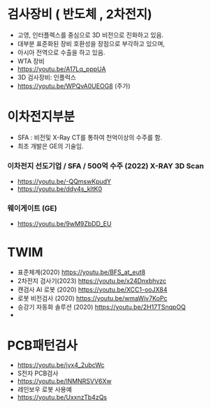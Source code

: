 
# 검사장비 ( 반도체 , 2차전지)
* 고영, 인터플렉스를 중심으로 3D 비전으로 진화하고 있음.
* 대부분 표준화된 장비 호환성을 장점으로 부각하고 있으며,
* 아시아 전역으로 수출을 하고 있음.
* WTA 장비
* https://youtu.be/A17Lq_pppUA
* 3D 검사장비: 인플럭스
* https://youtu.be/WPQvA0UEOG8 (주가)

# 이차전지부분
* SFA : 비전및 X-Ray CT를 통하여 천억이상의 수주를 함.
* 최초 개발은 GE의 기술임.
### 이차전지 선도기업 / SFA / 500억 수주 (2022) X-RAY 3D Scan
* https://youtu.be/-QQmswKpudY
* https://youtu.be/ddy4s_kltK0
### 웨이게이트 (GE)
* https://youtu.be/9wM9ZbDD_EU


# TWIM  
* 표준체계(2020)  https://youtu.be/BFS_at_eut8  
* 2차전지 검사기(2023)  https://youtu.be/x24Dnxbhvzc  
* 캔검사 AI 로봇 (2020)  https://youtu.be/XCC1-ooJX84  
* 로봇 비전검사 (2020)  https://youtu.be/wmaWiv7KoPc  
* 승강기 자동화 솔루션 (2020)  https://youtu.be/2H17TSnqpOQ  
* 
# PCB패턴검사
* https://youtu.be/jvx4_2ubcWc
* S전자 PCB검사
* https://youtu.be/lNMNRSVV6Xw
* 레인보우 로봇 사용예
* https://youtu.be/UxxnzTb4zQs
